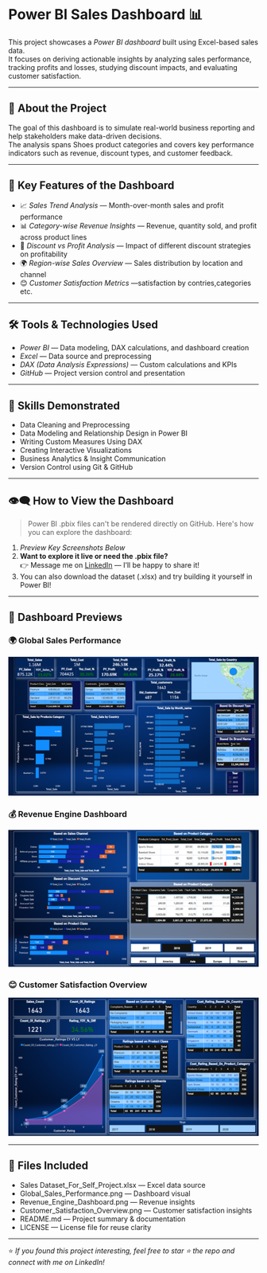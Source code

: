 # Power BI Sales Dashboard 📊

This project showcases a *Power BI dashboard* built using Excel-based sales data.  
It focuses on deriving actionable insights by analyzing sales performance, tracking profits and losses, studying discount impacts, and evaluating customer satisfaction.

---

## 🧠 About the Project

The goal of this dashboard is to simulate real-world business reporting and help stakeholders make data-driven decisions.  
The analysis spans   Shoes product categories and covers key performance indicators such as revenue, discount types, and customer feedback.

---

## 🔑 Key Features of the Dashboard

- 📈 *Sales Trend Analysis* — Month-over-month sales and profit performance
- 📊 *Category-wise Revenue Insights* — Revenue, quantity sold, and profit across product lines
- 🎯 *Discount vs Profit Analysis* — Impact of different discount strategies on profitability
- 🌍 *Region-wise Sales Overview* — Sales distribution by location and channel
- 😊 *Customer Satisfaction Metrics* —satisfaction by contries,categories etc.

---

## 🛠 Tools & Technologies Used

- *Power BI* — Data modeling, DAX calculations, and dashboard creation  
- *Excel* — Data source and preprocessing  
- *DAX (Data Analysis Expressions)* — Custom calculations and KPIs  
- *GitHub* — Project version control and presentation

---

## 🧰 Skills Demonstrated

- Data Cleaning and Preprocessing  
- Data Modeling and Relationship Design in Power BI  
- Writing Custom Measures Using DAX  
- Creating Interactive Visualizations  
- Business Analytics & Insight Communication  
- Version Control using Git & GitHub

---

## 👁‍🗨 How to View the Dashboard

> Power BI .pbix files can't be rendered directly on GitHub. Here's how you can explore the dashboard:

1. *Preview Key Screenshots Below*
2. **Want to explore it live or need the .pbix file?**  
   👉 Message me on [LinkedIn](https://www.linkedin.com/in/aparnagirnale) — I’ll be happy to share it!
3. You can also download the dataset (.xlsx) and try building it yourself in Power BI!

---

## 📸 Dashboard Previews

### 🌍 Global Sales Performance
![Global Sales](Global_Sales_Performance.png)

### 💰 Revenue Engine Dashboard
![Revenue Engine](Revenue_Engine_Dashboard.png)

### 😊 Customer Satisfaction Overview
![Customer Satisfaction](Customer_Satisfaction_Overview.png)

---

## 📂 Files Included

- Sales Dataset_For_Self_Project.xlsx — Excel data source  
- Global_Sales_Performance.png — Dashboard visual  
- Revenue_Engine_Dashboard.png — Revenue insights  
- Customer_Satisfaction_Overview.png — Customer satisfaction insights  
- README.md — Project summary & documentation  
- LICENSE — License file for reuse clarity

---

⭐ *If you found this project interesting, feel free to star ⭐ the repo and connect with me on LinkedIn!*
